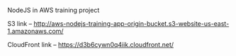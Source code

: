 NodeJS in AWS training project

S3 link – http://aws-nodejs-training-app-origin-bucket.s3-website-us-east-1.amazonaws.com/

CloudFront link – https://d3b6cywn0q4iik.cloudfront.net/
